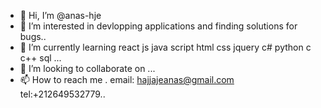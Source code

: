 - 👋 Hi, I’m @anas-hje
- 👀 I’m interested in devlopping applications and finding solutions for bugs..
- 🌱 I’m currently learning react js java script html css jquery c# python c c++ sql ...
- 💞️ I’m looking to collaborate on ...
- 📫 How to reach me . email: hajjajeanas@gmail.com
tel:+212649532779..

<!---
anas-hje/anas-hje is a ✨ special ✨ repository because its `README.md` (this file) appears on your GitHub profile.
You can click the Preview link to take a look at your changes.
--->
